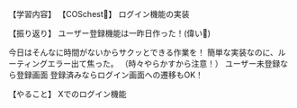 【学習内容】
【COSchest👗】
ログイン機能の実装

【振り返り】
ユーザー登録機能は一昨日作った！(偉い👏)

今日はそんなに時間がないからサクッとできる作業を！
簡単な実装なのに、ルーティングエラー出て焦った。
（時々やらかすから注意！）
ユーザー未登録なら登録画面
登録済みならログイン画面への遷移もOK！

【やること】
Xでのログイン機能
